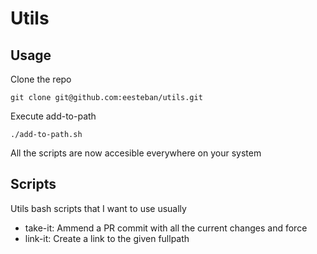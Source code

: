 # Utils

## Usage

Clone the repo

`git clone git@github.com:eesteban/utils.git`

Execute add-to-path

`./add-to-path.sh`

All the scripts are now accesible everywhere on your system

## Scripts

Utils bash scripts that I want to use usually

- take-it: Ammend a PR commit with all the current changes and force
- link-it: Create a link to the given fullpath
